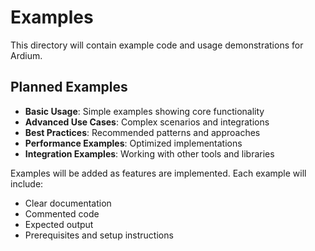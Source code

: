 # Examples

This directory will contain example code and usage demonstrations for Ardium.

## Planned Examples

- **Basic Usage**: Simple examples showing core functionality
- **Advanced Use Cases**: Complex scenarios and integrations
- **Best Practices**: Recommended patterns and approaches
- **Performance Examples**: Optimized implementations
- **Integration Examples**: Working with other tools and libraries

Examples will be added as features are implemented. Each example will include:
- Clear documentation
- Commented code
- Expected output
- Prerequisites and setup instructions